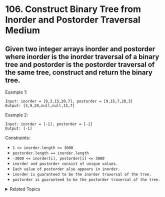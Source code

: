 # 106. Construct Binary Tree from Inorder and Postorder Traversal<br> Medium

## Given two integer arrays inorder and postorder where inorder is the inorder traversal of a binary tree and postorder is the postorder traversal of the same tree, construct and return the binary tree.
Example 1:

```
Input: inorder = [9,3,15,20,7], postorder = [9,15,7,20,3]
Output: [3,9,20,null,null,15,7]
```

Example 2:

```
Input: inorder = [-1], postorder = [-1]
Output: [-1]
```

Constraints:

- `1 <= inorder.length <= 3000`
- `postorder.length == inorder.length`
- `-3000 <= inorder[i], postorder[i] <= 3000`
- `inorder and postorder consist of unique values.`
- `Each value of postorder also appears in inorder.`
- `inorder is guaranteed to be the inorder traversal of the tree.`
- `postorder is guaranteed to be the postorder traversal of the tree.`

<details>

<summary> Related Topics </summary>

-   `Tree`
-   `Divide and Conquer`

</details>
